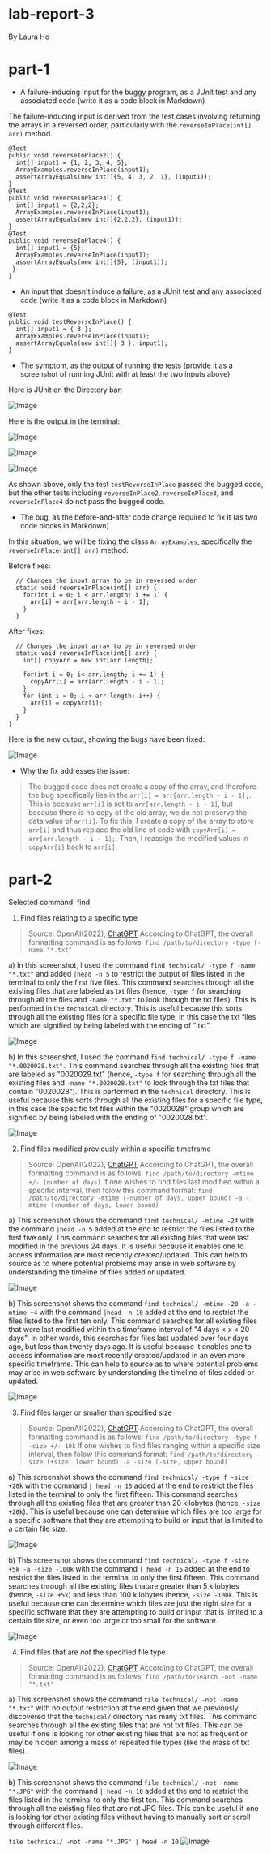 # lab-report-3
By Laura Ho

# part-1
 
 * A failure-inducing input for the buggy program, as a JUnit test and any associated code (write it as a code block in Markdown)

The failure-inducing input is derived from the test cases involving returning the arrays in a reversed order, particularly with the `reverseInPlace(int[] arr)` method.

```
@Test
public void reverseInPlace2() {
  int[] input1 = {1, 2, 3, 4, 5};
  ArrayExamples.reverseInPlace(input1);
  assertArrayEquals(new int[]{5, 4, 3, 2, 1}, (input1));
}
@Test
public void reverseInPlace3() {
  int[] input1 = {2,2,2};
  ArrayExamples.reverseInPlace(input1);
  assertArrayEquals(new int[]{2,2,2}, (input1));
}
@Test
public void reverseInPlace4() {
  int[] input1 = {5};
  ArrayExamples.reverseInPlace(input1);
  assertArrayEquals(new int[]{5}, (input1));
 }
}
```

* An input that doesn't induce a failure, as a JUnit test and any associated code (write it as a code block in Markdown)

```
@Test 
public void testReverseInPlace() {
  int[] input1 = { 3 };
  ArrayExamples.reverseInPlace(input1);
  assertArrayEquals(new int[]{ 3 }, input1);
}
```

* The symptom, as the output of running the tests (provide it as a screenshot of running JUnit with at least the two inputs above)

Here is JUnit on the Directory bar:

![Image](JUNItss.png)

Here is the output in the terminal: 

![Image](symp1.png)

![Image](symp2.png)

![Image](symp3.png)

As shown above, only the test `testReverseInPlace` passed the bugged code, but the other tests including `reverseInPlace2`, `reverseInPlace3`, and `reverseInPlace4` do not pass the bugged code. 

* The bug, as the before-and-after code change required to fix it (as two code blocks in Markdown)

In this situation, we will be fixing the class `ArrayExamples`, specifically the `reverseInPlace(int[] arr)` method. 

Before fixes: 
```
  // Changes the input array to be in reversed order
  static void reverseInPlace(int[] arr) {
    for(int i = 0; i < arr.length; i += 1) {
      arr[i] = arr[arr.length - i - 1];
    }
  }
```

After fixes: 

```
  // Changes the input array to be in reversed order
  static void reverseInPlace(int[] arr) {
    int[] copyArr = new int[arr.length];

    for(int i = 0; i< arr.length; i += 1) {
      copyArr[i] = arr[arr.length - i - 1]; 
    }
    for (int i = 0; i < arr.length; i++) {
      arr[i] = copyArr[i]; 
    }
  }
}
```
Here is the new output, showing the bugs have been fixed:

![Image](fixed1.png)

* Why the fix addresses the issue:
> The bugged code does not create a copy of the array, and therefore the bug specifically lies in the `arr[i] = arr[arr.length - i - 1];`. This is because `arr[i]` is set to `arr[arr.length - i - 1]`, but because there is no copy of the old array, we do not preserve the data value of `arr[i]`. To fix this, I create a copy of the array to store `arr[i]` and thus replace the old line of code with `copyArr[i] = arr[arr.length - i - 1];`. Then, I reassign the modified values in `copyArr[i]` back to `arr[i]`. 

# part-2
Selected command: find 

1. Find files relating to a specific type
> Source: OpenAI(2022), [ChatGPT](https://chat.openai.com/)
> According to ChatGPT, the overall formatting command is as follows: `find /path/to/directory -type f- name "*.txt"` 

a) In this screenshot, I used the command `find technical/ -type f -name "*.txt"` and added `|head -n 5` to restrict the output of files listed in the terminal to only the first five files. This command searches through all the existing files that are labeled as txt files (hence, `-type f` for searching through all the files and `-name "*.txt"` to look through the txt files). This is performed in the `technical` directory. This is useful because this sorts through all the existing files for a specific file type, in this case the txt files which are signified by being labeled with the ending of ".txt". 

![Image](name1.png) 

b) In this screenshot, I used the command `find technical/ -type f -name "*.0020028.txt".` This command searches through all the existing files that are labeled as "0020029.txt" (hence, `-type f` for searching through all the existing files and `-name "*.0020028.txt"` to look through the txt files that contain "0020028"). This is performed in the `technical` directory. This is useful because this sorts through all the existing files for a specific file type, in this case the specific txt files within the "0020028" group which are signified by being labeled with the ending of "0020028.txt". 

![Image](name2.png) 

2. Find files modified previously within a specific timeframe
> Source: OpenAI(2022), [ChatGPT](https://chat.openai.com/)
> According to ChatGPT, the overall formatting command is as follows: `find /path/to/directory -mtime +/- (number of days)`
> If one wishes to find files last modified within a specific interval, then folow this command format: `find /path/to/directory -mtime (-number of days, upper bound) -a -mtime (+number of days, lower bound)`

a) This screenshot shows the command `find technical/ -mtime -24` with the command `|head -n 5` added at the end to restrict the files listed to the first five only. This command searches for all existing files that were last modified in the previous 24 days. It is useful because it enables one to access information are most recently created/updated. This can help to source as to where potential problems may arise in web software by understanding the timeline of files added or updated. 

![Image](mtime1.png) 

b) This screenshot shows the command `find technical/ -mtime -20 -a -mtime +4` with the command `|head -n 10` added at the end to restrict the files listed to the first ten only. This command searches for all existing files that were last modified within this timeframe interval of "4 days < x < 20 days". In other words, this searches for files last updated over four days ago, but less than twenty days ago. It is useful because it enables one to access information are most recently created/updated in an even more specific timeframe. This can help to source as to where potential problems may arise in web software by understanding the timeline of files added or updated. 

![Image](mtime2.png) 

3) Find files larger or smaller than specified size
> Source: OpenAI(2022), [ChatGPT](https://chat.openai.com/)
> According to ChatGPT, the overall formatting command is as follows: `find /path/to/directory -type f -size +/- 10k`
> If one wishes to find files ranging within a specific size interval, then folow this command format: `find /path/to/directory -size (+size, lower bound) -a -size (-size, upper bound)`

a) This screenshot shows the command `find technical/ -type f -size +20k` with the command `| head -n 15` added at the end to restrict the files listed in the terminal to only the first fifteen. This command searches through all the existing files that are greater than 20 kilobytes (hence, `-size +20k`). This is useful because one can determine which files are too large for a specific software that they are attempting to build or input that is limited to a certain file size.

![Image](size1.png) 

b) This screenshot shows the command `find technical/ -type f -size +5k -a -size -100k` with the command `| head -n 15` added at the end to restrict the files listed in the terminal to only the first fifteen. This command searches through all the existing files thatare greater than 5 kilobytes (hence, `-size +5k`) and less than 100 kilobytes (hence, `-size -100k`. This is useful because one can determine which files are just the right size for a specific software that they are attempting to build or input that is limited to a certain file size, or even too large or too small for the software. 

![Image](size2.png) 

4) Find files that are *not* the specified file type
> Source: OpenAI(2022), [ChatGPT](https://chat.openai.com/)
> According to ChatGPT, the overall formatting command is as follows: `find /path/to/search -not -name "*.txt"`

a) This screenshot shows the command `file technical/ -not -name "*.txt"` with no output restriction at the end given that we previously discovered that the `technical/` directory has many txt files. This command searches through all the existing files that are not txt files. This can be useful if one is looking for other existing files that are not as frequent or may be hidden among a mass of repeated file types (like the mass of txt files). 

![Image](not1.png) 

b) This screenshot shows the command `file technical/ -not -name "*.JPG"` with the command `| head -n 10` added at the end to restrict the files listed in the terminal to only the first ten. This command searches through all the existing files that are not JPG files. This can be useful if one is looking for other existing files without having to manually sort or scroll through different files. 

`file technical/ -not -name "*.JPG" | head -n 10`
![Image](not2.png) 
